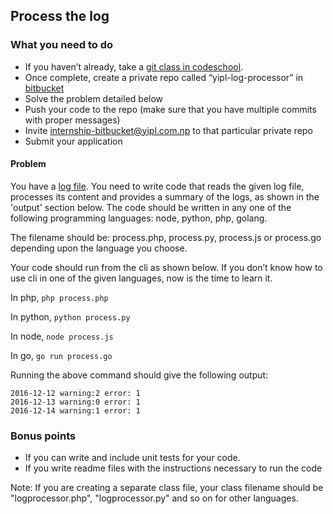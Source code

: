 ## Process the log

### What you need to do

* If you haven’t already, take a [git class in codeschool](https://www.codeschool.com/courses/try-git).
* Once complete, create a private repo called “yipl-log-processor” in [bitbucket](https://bitbucket.org)
* Solve the problem detailed below
* Push your code to the repo (make sure that you have multiple commits with proper messages) 
* Invite internship-bitbucket@yipl.com.np to that particular private repo
* Submit your application

#### Problem

You have a [log file](example.log). You need to write code that reads the given log file, processes its content and provides a summary of the logs, as shown in the 'output' section below. The code should be written in any one of the following programming languages: node, python, php, golang. 

The filename should be: process.php, process.py, process.js or process.go depending upon the language you choose.

Your code should run from the cli as shown below. If you don’t know how to use cli in one of the given languages, now is the time to learn it. 

In php, 
`php process.php`

In python, 
`python process.py`

In node,
`node process.js`

In go,
`go run process.go`

Running the above command should give the following output:
```
2016-12-12 warning:2 error: 1
2016-12-13 warning:0 error: 1
2016-12-14 warning:1 error: 1
```

### Bonus points

* If you can write and include unit tests for your code. 
* If you write readme files with the instructions necessary to run the code

Note: If you are creating a separate class file, your class filename should be "logprocessor.php", "logprocessor.py" and so on for other languages. 


